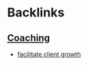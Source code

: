 
# Backlinks
## [Coaching](<Coaching.md>)
- [facilitate client growth](<facilitate client growth.md>)

